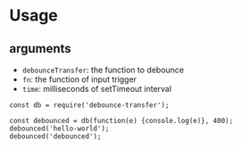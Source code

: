 # Usage
## arguments
* `debounceTransfer`: the function to debounce
* `fn`: the function of input trigger
* `time`: milliseconds of setTimeout interval

```
const db = require('debounce-transfer');

const debounced = db(function(e) {console.log(e)}, 400);
debounced('hello-world');
debounced('debounced');
```